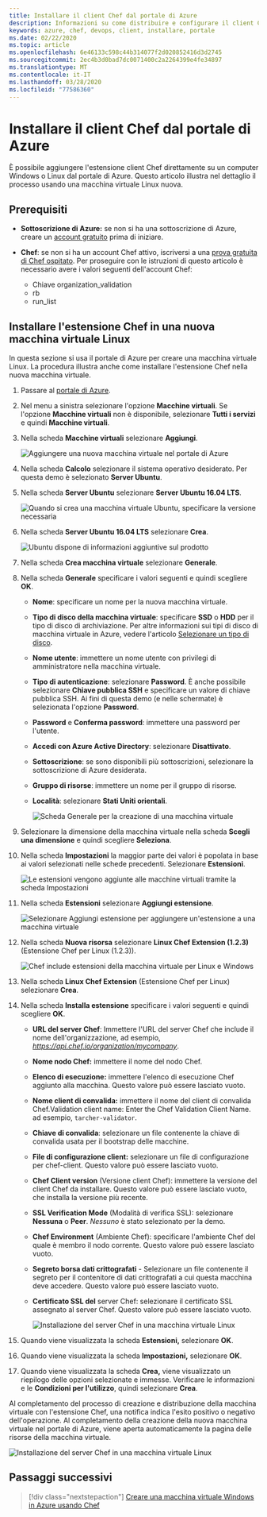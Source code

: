 ```yaml
---
title: Installare il client Chef dal portale di Azure
description: Informazioni su come distribuire e configurare il client Chef dal portale di Azure
keywords: azure, chef, devops, client, installare, portale
ms.date: 02/22/2020
ms.topic: article
ms.openlocfilehash: 6e46133c598c44b314077f2d020852416d3d2745
ms.sourcegitcommit: 2ec4b3d0bad7dc0071400c2a2264399e4fe34897
ms.translationtype: MT
ms.contentlocale: it-IT
ms.lasthandoff: 03/28/2020
ms.locfileid: "77586360"
---
```

# <a name="install-the-chef-client-from-the-azure-portal"></a>Installare il client Chef dal portale di Azure
È possibile aggiungere l'estensione client Chef direttamente su un computer Windows o Linux dal portale di Azure. Questo articolo illustra nel dettaglio il processo usando una macchina virtuale Linux nuova.

## <a name="prerequisites"></a>Prerequisiti

- **Sottoscrizione di Azure:** se non si ha una sottoscrizione di Azure, creare un [account gratuito](https://azure.microsoft.com/free/?ref=microsoft.com&utm_source=microsoft.com&utm_medium=docs&utm_campaign=visualstudio) prima di iniziare.

- **Chef**: se non si ha un account Chef attivo, iscriversi a una [prova gratuita di Chef ospitato](https://manage.chef.io/signup). Per proseguire con le istruzioni di questo articolo è necessario avere i valori seguenti dell'account Chef:
  - Chiave organization_validation
  - rb
  - run_list

## <a name="install-the-chef-extension-on-a-new-linux-virtual-machine"></a>Installare l'estensione Chef in una nuova macchina virtuale Linux
In questa sezione si usa il portale di Azure per creare una macchina virtuale Linux. La procedura illustra anche come installare l'estensione Chef nella nuova macchina virtuale.

1. Passare al [portale di Azure](https://portal.azure.com).

1. Nel menu a sinistra selezionare l'opzione **Macchine virtuali**. Se l'opzione **Macchine virtuali** non è disponibile, selezionare **Tutti i servizi** e quindi **Macchine virtuali**.

1. Nella scheda **Macchine virtuali** selezionare **Aggiungi**.

    ![Aggiungere una nuova macchina virtuale nel portale di Azure](./media/chef-extension-portal/add-vm.png)

1. Nella scheda **Calcolo** selezionare il sistema operativo desiderato. Per questa demo è selezionato **Server Ubuntu**.

1. Nella scheda **Server Ubuntu** selezionare **Server Ubuntu 16.04 LTS**.

    ![Quando si crea una macchina virtuale Ubuntu, specificare la versione necessaria](./media/chef-extension-portal/ubuntu-server-version.png)

1. Nella scheda **Server Ubuntu 16.04 LTS** selezionare **Crea**.

    ![Ubuntu dispone di informazioni aggiuntive sul prodotto](./media/chef-extension-portal/create-vm.png)

1. Nella scheda **Crea macchina virtuale** selezionare **Generale**.

1. Nella scheda **Generale** specificare i valori seguenti e quindi scegliere **OK**.

   - **Nome**: specificare un nome per la nuova macchina virtuale.
   - **Tipo di disco della macchina virtuale**: specificare **SSD** o **HDD** per il tipo di disco di archiviazione. Per altre informazioni sui tipi di disco di macchina virtuale in Azure, vedere l'articolo [Selezionare un tipo di disco](../virtual-machines/windows/disks-types.md).
   - **Nome utente**: immettere un nome utente con privilegi di amministratore nella macchina virtuale.
   - **Tipo di autenticazione**: selezionare **Password**. È anche possibile selezionare **Chiave pubblica SSH** e specificare un valore di chiave pubblica SSH. Ai fini di questa demo (e nelle schermate) è selezionata l'opzione **Password**.
   - **Password** e **Conferma password**: immettere una password per l'utente.
   - **Accedi con Azure Active Directory**: selezionare **Disattivato**.
   - **Sottoscrizione**: se sono disponibili più sottoscrizioni, selezionare la sottoscrizione di Azure desiderata.
   - **Gruppo di risorse**: immettere un nome per il gruppo di risorse.
   - **Località**: selezionare **Stati Uniti orientali**.

     ![Scheda Generale per la creazione di una macchina virtuale](./media/chef-extension-portal/add-vm-basics.png)

1. Selezionare la dimensione della macchina virtuale nella scheda **Scegli una dimensione** e quindi scegliere **Seleziona**.

1. Nella scheda **Impostazioni** la maggior parte dei valori è popolata in base ai valori selezionati nelle schede precedenti. Selezionare **Estensioni**.

     ![Le estensioni vengono aggiunte alle macchine virtuali tramite la scheda Impostazioni](./media/chef-extension-portal/add-vm-select-extensions.png)

1. Nella scheda **Estensioni** selezionare **Aggiungi estensione**.

     ![Selezionare Aggiungi estensione per aggiungere un'estensione a una macchina virtuale](./media/chef-extension-portal/add-vm-add-extension.png)

1. Nella scheda **Nuova risorsa** selezionare **Linux Chef Extension (1.2.3)** (Estensione Chef per Linux (1.2.3)).

     ![Chef include estensioni della macchina virtuale per Linux e Windows](./media/chef-extension-portal/select-linux-chef-extension.png)

1. Nella scheda **Linux Chef Extension** (Estensione Chef per Linux) selezionare **Crea**.

1. Nella scheda **Installa estensione** specificare i valori seguenti e quindi scegliere **OK**.

    - **URL del server Chef**: Immettere l'URL del server Chef che include il nome dell'organizzazione, ad esempio, *https://api.chef.io/organization/mycompany*.
    - **Nome nodo Chef:** immettere il nome del nodo Chef.
    - **Elenco di esecuzione:** immettere l'elenco di esecuzione Chef aggiunto alla macchina. Questo valore può essere lasciato vuoto.
    - **Nome client di convalida:** immettere il nome del client di convalida Chef.Validation client name: Enter the Chef Validation Client Name. ad esempio, `tarcher-validator`.
    - **Chiave di convalida**: selezionare un file contenente la chiave di convalida usata per il bootstrap delle macchine.
    - **File di configurazione client:** selezionare un file di configurazione per chef-client. Questo valore può essere lasciato vuoto.
    - **Chef Client version** (Versione client Chef): immettere la versione del client Chef da installare. Questo valore può essere lasciato vuoto, che installa la versione più recente.
    - **SSL Verification Mode** (Modalità di verifica SSL): selezionare **Nessuna** o **Peer**. *Nessuno* è stato selezionato per la demo.
    - **Chef Environment** (Ambiente Chef): specificare l'ambiente Chef del quale è membro il nodo corrente. Questo valore può essere lasciato vuoto.
    - **Segreto borsa dati crittografati** - Selezionare un file contenente il segreto per il contenitore di dati crittografati a cui questa macchina deve accedere. Questo valore può essere lasciato vuoto.
    - **Certificato SSL del** server Chef: selezionare il certificato SSL assegnato al server Chef. Questo valore può essere lasciato vuoto.

      ![Installazione del server Chef in una macchina virtuale Linux](./media/chef-extension-portal/install-extension.png)

1. Quando viene visualizzata la scheda **Estensioni,** selezionare **OK**.

1. Quando viene visualizzata la scheda **Impostazioni,** selezionare **OK**.

1. Quando viene visualizzata la scheda **Crea,** viene visualizzato un riepilogo delle opzioni selezionate e immesse. Verificare le informazioni e le **Condizioni per l'utilizzo**, quindi selezionare **Crea**.

Al completamento del processo di creazione e distribuzione della macchina virtuale con l'estensione Chef, una notifica indica l'esito positivo o negativo dell'operazione. Al completamento della creazione della nuova macchina virtuale nel portale di Azure, viene aperta automaticamente la pagina delle risorse della macchina virtuale.

![Installazione del server Chef in una macchina virtuale Linux](./media/chef-extension-portal/resource-created.png)

## <a name="next-steps"></a>Passaggi successivi

> [!div class="nextstepaction"] 
> [Creare una macchina virtuale Windows in Azure usando Chef](chef-automation.md)